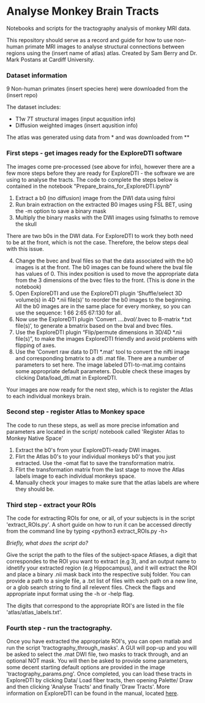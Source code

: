 # Analyse Monkey Brain Tracts
Notebooks and scripts for the tractography analysis of monkey MRI data.

This repository should serve as a record and guide for how to use non-human primate MRI images to analyse structural connections between regions using the (insert name of atlas) atlas. Created by Sam Berry and Dr. Mark Postans at Cardiff University. 

### Dataset information

9 Non-human primates (insert species here) were downloaded from the (insert repo)

The dataset includes:

* T1w 7T structural images (input acqusition info)
* Diffusion weighted images (insert aqusition info)

The atlas was generated using data from * and was downloaded from **

### First steps - get images ready for the ExploreDTI software

The images come pre-processed (see above for info), however there are a few more steps before they are ready for ExploreDTI - the software we are using to analyse the tracts. The code to complete the steps below is contained in the notebook "Prepare_brains_for_ExploreDTI.ipynb"

1. Extract a b0 (no diffusion) image from the DWI data using fslroi 
2. Run brain extraction on the extracted B0 images using FSL BET, using the -m option to save a binary mask
3. Multiply the binary masks with the DWI images using fslmaths to remove the skull

There are two b0s in the DWI data. For ExploreDTI to work they both need to be at the front, which is not the case. Therefore, the below steps deal with this issue.

4. Change the bvec and bval files so that the data associated with the b0 images is at the front. The b0 images can be found where the bval file has values of 0. This index position is used to move the appropriate data from the 3 dimensions of the bvec files to the front. (This is done in the notebook)
5. Open ExploreDTI and use the ExploreDTI plugin ‘Shuffle/select 3D volume(s) in 4D *.nii file(s)’ to reorder the b0 images to the beginning. All the b0 images are in the same place for every monkey, so you can use the sequence: 1 66 2:65 67:130 for all. 
6. Now use the ExploreDTI plugin ‘Convert …*.bval/*.bvec to B-matrix *.txt file(s)’, to generate a bmatrix based on the bval and bvec files.
7. Use the ExploreDTI plugin “Flip/permute dimensions in 3D/4D *.nii file(s)”, to make the images ExploreDTI friendly and avoid problems with flipping of axes. 
8. Use the 'Convert raw data to DTI *.mat' tool to convert the nifti image and corresponding bmatrix to a dti .mat file. There are a number of parameters to set here. The image labeled DTI-to-mat.img contains some appropriate default parameters. Double check these images by clicking Data/load_dti.mat in ExploreDTI.

Your images are now ready for the next step, which is to register the Atlas to each individual monkeys brain.

### Second step - register Atlas to Monkey space

The code to run these steps, as well as more precise infomation and parameters are located in the script/ notebook called 'Register Atlas to Monkey Native Space'

1. Extract the b0's from your ExploreDTI-ready DWI images.
2. Flirt the Atlas b0's to your individual monkeys b0's that you just extracted. Use the -omat flat to save the transformation matrix.
3. Flirt the transformation matrix from the last stage to move the Atlas labels image to each individual monkeys space. 
4. Manually check your images to make sure that the atlas labels are where they should be. 

### Third step - extract your ROIs

The code for extracting ROIs for one, or all, of your subjects is in the script 'extract_ROIs.py'. A short guide on how to run it can be accessed directly from the command line by typing <python3 extract_ROIs.py -h>

*Briefly, what does the script do?*

Give the script the path to the files of the subject-space Atlases, a digit that correspondes to the ROI you want to extract (e.g 3), and an output name to idnetify your extracted region (e.g Hippocampus), and it will extract the ROI and place a binary .nii mask back into the respective subj folder. You can provide a path to a single file, a .txt list of files with each path on a new line, or a glob search string to find all relevent files. Check the flags and appropriate input format using the -h or -help flag. 

The digits that correspond to the appropriate ROI's are listed in the file 'atlas/atlas_labels.txt'.


### Fourth step - run the tractography.

Once you have extracted the appropriate ROI's, you can open matlab and run the script 'tractography_through_masks'. A GUI will pop-up and you will be asked to select the .mat DWI file, two masks to track through, and an optional NOT mask. You will then be asked to provide some parameters, some decent starting default options are provided in the image 'tractography_params.png'. Once completed, you can load these tracts in ExploreDTI by clicking Data/ Load fiber tracts, then opening Palette/ Draw and then clicking 'Analyse Tracts' and finally 'Draw Tracts'. More information on ExploreDTI can be found in the manual, located [here](http://www.exploredti.com/manual/Manual_ExploreDTI.pdf). 

